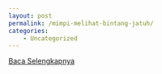```yaml
---
layout: post
permalink: /mimpi-melihat-bintang-jatuh/
categories:
    - Uncategorized
---
```


[Baca Selengkapnya](/06)